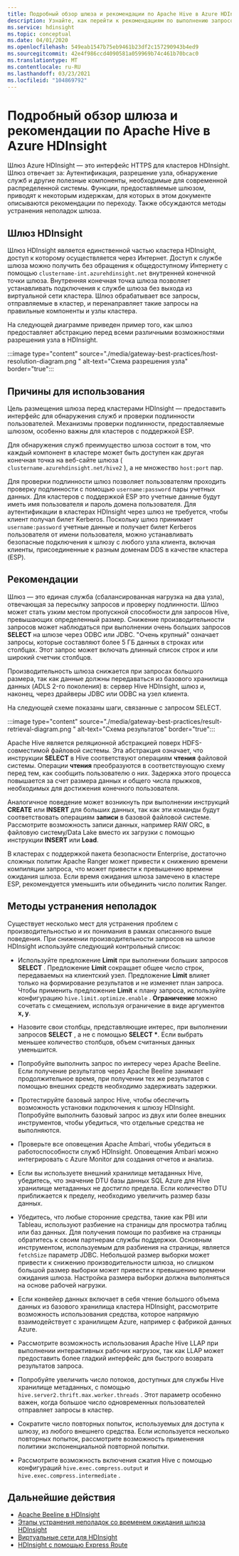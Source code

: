 ```yaml
---
title: Подробный обзор шлюза и рекомендации по Apache Hive в Azure HDInsight
description: Узнайте, как перейти к рекомендациям по выполнению запросов Hive через шлюз Azure HDInsight.
ms.service: hdinsight
ms.topic: conceptual
ms.date: 04/01/2020
ms.openlocfilehash: 549eab1547b75eb9461b23df2c157290943b4ed9
ms.sourcegitcommit: 42e4f986ccd4090581a059969b74c461b70bcac0
ms.translationtype: MT
ms.contentlocale: ru-RU
ms.lasthandoff: 03/23/2021
ms.locfileid: "104869792"
---
```

# <a name="gateway-deep-dive-and-best-practices-for-apache-hive-in-azure-hdinsight"></a>Подробный обзор шлюза и рекомендации по Apache Hive в Azure HDInsight

Шлюз Azure HDInsight — это интерфейс HTTPS для кластеров HDInsight. Шлюз отвечает за: Аутентификация, разрешение узла, обнаружение служб и другие полезные компоненты, необходимые для современной распределенной системы. Функции, предоставляемые шлюзом, приводят к некоторым издержкам, для которых в этом документе описываются рекомендации по переходу. Также обсуждаются методы устранения неполадок шлюза.

## <a name="the-hdinsight-gateway"></a>Шлюз HDInsight

Шлюз HDInsight является единственной частью кластера HDInsight, доступ к которому осуществляется через Интернет. Доступ к службе шлюза можно получить без обращения к общедоступному Интернету с помощью `clustername-int.azurehdinsight.net` внутренней конечной точки шлюза. Внутренняя конечная точка шлюза позволяет устанавливать подключения к службе шлюза без выхода из виртуальной сети кластера. Шлюз обрабатывает все запросы, отправляемые в кластер, и перенаправляет такие запросы на правильные компоненты и узлы кластера.

На следующей диаграмме приведен пример того, как шлюз предоставляет абстракцию перед всеми различными возможностями разрешения узла в HDInsight.

:::image type="content" source="./media/gateway-best-practices/host-resolution-diagram.png " alt-text="Схема разрешения узла" border="true":::

## <a name="motivation"></a>Причины для использования

Цель размещения шлюза перед кластерами HDInsight — предоставить интерфейс для обнаружения служб и проверки подлинности пользователей. Механизмы проверки подлинности, предоставляемые шлюзом, особенно важны для кластеров с поддержкой ESP.

Для обнаружения служб преимущество шлюза состоит в том, что каждый компонент в кластере может быть доступен как другая конечная точка на веб-сайте шлюза ( `clustername.azurehdinsight.net/hive2` ), а не множество `host:port` пар.

Для проверки подлинности шлюз позволяет пользователям проходить проверку подлинности с помощью `username:password` пары учетных данных. Для кластеров с поддержкой ESP это учетные данные будут иметь имя пользователя и пароль домена пользователя. Для аутентификации в кластерах HDInsight через шлюз не требуется, чтобы клиент получал билет Kerberos. Поскольку шлюз принимает `username:password` учетные данные и получает билет Kerberos пользователя от имени пользователя, можно устанавливать безопасные подключения к шлюзу с любого узла клиента, включая клиенты, присоединенные к разным доменам DDS в качестве кластера (ESP).

## <a name="best-practices"></a>Рекомендации

Шлюз — это единая служба (сбалансированная нагрузка на два узла), отвечающая за пересылку запросов и проверку подлинности. Шлюз может стать узким местом пропускной способности для запросов Hive, превышающих определенный размер. Снижение производительности запросов может наблюдаться при выполнении очень больших запросов **SELECT** на шлюзе через ODBC или JDBC. "Очень крупный" означает запросы, которые составляют более 5 ГБ данных в строках или столбцах. Этот запрос может включать длинный список строк и или широкий счетчик столбцов.

Производительность шлюза снижается при запросах большого размера, так как данные должны передаваться из базового хранилища данных (ADLS 2-го поколения) в: сервер Hive HDInsight, шлюз и, наконец, через драйверы JDBC или ODBC на узел клиента.

На следующей схеме показаны шаги, связанные с запросом SELECT.

:::image type="content" source="./media/gateway-best-practices/result-retrieval-diagram.png " alt-text="Схема результатов" border="true":::

Apache Hive является реляционной абстракцией поверх HDFS-совместимой файловой системы. Эта абстракция означает, что инструкции **SELECT** в Hive соответствуют операциям **чтения** файловой системы. Операции **чтения** преобразуются в соответствующую схему перед тем, как сообщить пользователю о них. Задержка этого процесса повышается за счет размера данных и общего числа прыжков, необходимых для достижения конечного пользователя.

Аналогичное поведение может возникнуть при выполнении инструкций **CREATE** или **INSERT** для больших данных, так как эти команды будут соответствовать операциям **записи** в базовой файловой системе. Рассмотрите возможность записи данных, например RAW ORC, в файловую систему/Data Lake вместо их загрузки с помощью инструкции **INSERT** или **Load**.

В кластерах с поддержкой пакета безопасности Enterprise, достаточно сложных политик Apache Ranger может привести к снижению времени компиляции запроса, что может привести к превышению времени ожидания шлюза. Если время ожидания шлюза замечено в кластере ESP, рекомендуется уменьшить или объединить число политик Ranger.

## <a name="troubleshooting-techniques"></a>Методы устранения неполадок

Существует несколько мест для устранения проблем с производительностью и их понимания в рамках описанного выше поведения. При снижении производительности запросов на шлюзе HDInsight используйте следующий контрольный список:

* Используйте предложение **Limit** при выполнении больших запросов **SELECT** . Предложение **Limit** сокращает общее число строк, передаваемых на клиентский узел. Предложение **Limit** влияет только на формирование результатов и не изменяет план запроса. Чтобы применить предложение **Limit** к плану запроса, используйте конфигурацию `hive.limit.optimize.enable` . **Ограничение** можно сочетать с смещением, используя ограничение в виде аргументов **x, y**.

* Назовите свои столбцы, представляющие интерес, при выполнении запросов **SELECT** , а не с помощью **SELECT \***. Если выбрать меньшее количество столбцов, объем считанных данных уменьшится.

* Попробуйте выполнить запрос по интересу через Apache Beeline. Если получение результатов через Apache Beeline занимает продолжительное время, при получении тех же результатов с помощью внешних средств необходимо задерживать задержки.

* Протестируйте базовый запрос Hive, чтобы обеспечить возможность установки подключения к шлюзу HDInsight. Попробуйте выполнить базовый запрос из двух или более внешних инструментов, чтобы убедиться, что отдельные средства не выполняются.

* Проверьте все оповещения Apache Ambari, чтобы убедиться в работоспособности служб HDInsight. Оповещения Ambari можно интегрировать с Azure Monitor для создания отчетов и анализа.

* Если вы используете внешний хранилище метаданных Hive, убедитесь, что значение DTU базы данных SQL Azure для Hive хранилище метаданных не достигло предела. Если количество DTU приближается к пределу, необходимо увеличить размер базы данных.

* Убедитесь, что любые сторонние средства, такие как PBI или Tableau, используют разбиение на страницы для просмотра таблиц или баз данных. Для получения помощи по разбивке на страницы обратитесь к своим партнерам службы поддержки. Основным инструментом, используемым для разбиения на страницы, является `fetchSize` параметр JDBC. Небольшой размер выборки может привести к снижению производительности шлюза, но слишком большой размер выборки может привести к превышению времени ожидания шлюза. Настройка размера выборки должна выполняться на основе рабочей нагрузки.

* Если конвейер данных включает в себя чтение большого объема данных из базового хранилища кластера HDInsight, рассмотрите возможность использования средства, которое напрямую взаимодействует с хранилищем Azure, например с фабрикой данных Azure.

* Рассмотрите возможность использования Apache Hive LLAP при выполнении интерактивных рабочих нагрузок, так как LLAP может предоставить более гладкий интерфейс для быстрого возврата результатов запроса.

* Попробуйте увеличить число потоков, доступных для службы Hive хранилище метаданных, с помощью `hive.server2.thrift.max.worker.threads` . Этот параметр особенно важен, когда большое число одновременных пользователей отправляет запросы в кластер.

* Сократите число повторных попыток, используемых для доступа к шлюзу, из любого внешнего средства. Если используется несколько повторных попыток, рассмотрите возможность применения политики экспоненциальной повторной попытки.

* Рассмотрите возможность включения сжатия Hive с помощью конфигураций `hive.exec.compress.output` и `hive.exec.compress.intermediate` .

## <a name="next-steps"></a>Дальнейшие действия

* [Apache Beeline в HDInsight](../hadoop/apache-hadoop-use-hive-beeline.md)
* [Этапы устранения неполадок со временем ожидания шлюза HDInsight](./troubleshoot-gateway-timeout.md)
* [Виртуальные сети для HDInsight](../hdinsight-plan-virtual-network-deployment.md)
* [HDInsight с помощью Express Route](../connect-on-premises-network.md)
